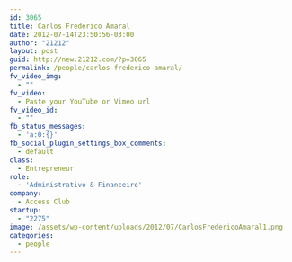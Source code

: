 ```yaml
---
id: 3065
title: Carlos Frederico Amaral
date: 2012-07-14T23:50:56-03:00
author: "21212"
layout: post
guid: http://new.21212.com/?p=3065
permalink: /people/carlos-frederico-amaral/
fv_video_img:
  - ""
fv_video:
  - Paste your YouTube or Vimeo url
fv_video_id:
  - ""
fb_status_messages:
  - 'a:0:{}'
fb_social_plugin_settings_box_comments:
  - default
class:
  - Entrepreneur
role:
  - 'Administrativo & Financeiro'
company:
  - Access Club
startup:
  - "2275"
image: /assets/wp-content/uploads/2012/07/CarlosFredericoAmaral1.png
categories:
  - people
---
```

